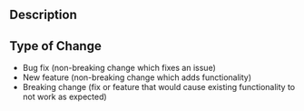 ## Description
<!-- Please include a summary of the change, motivation, and context. Screenshots are encouraged. -->



## Type of Change <!-- Delete the ones that do not apply -->

- Bug fix (non-breaking change which fixes an issue)
- New feature (non-breaking change which adds functionality)
- Breaking change (fix or feature that would cause existing functionality to not work as expected)

<!--
Note to Author:

- Did you include the Jira ticket in the title of the pull request?
- Does this change require a documentation update?
- Are there other steps that need to be done, before or after this is merged?
  - If so, consider adding a checklist to this pull request do you don't forget about them.

-->
